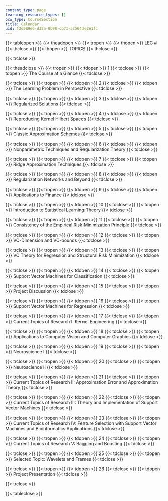 ```yaml
---
content_type: page
learning_resource_types: []
ocw_type: CourseSection
title: Calendar
uid: f2d089e6-d33a-0b98-cb71-5c564de2e1fc
---
```


{{< tableopen >}}
{{< theadopen >}}
{{< tropen >}}
{{< thopen >}}
LEC #
{{< thclose >}}
{{< thopen >}}
TOPICS
{{< thclose >}}

{{< trclose >}}

{{< theadclose >}}
{{< tropen >}}
{{< tdopen >}}
1
{{< tdclose >}}
{{< tdopen >}}
The Course at a Glance
{{< tdclose >}}

{{< trclose >}}
{{< tropen >}}
{{< tdopen >}}
2
{{< tdclose >}}
{{< tdopen >}}
The Learning Problem in Perspective
{{< tdclose >}}

{{< trclose >}}
{{< tropen >}}
{{< tdopen >}}
3
{{< tdclose >}}
{{< tdopen >}}
Regularized Solutions
{{< tdclose >}}

{{< trclose >}}
{{< tropen >}}
{{< tdopen >}}
4
{{< tdclose >}}
{{< tdopen >}}
Reproducing Kernel Hilbert Spaces
{{< tdclose >}}

{{< trclose >}}
{{< tropen >}}
{{< tdopen >}}
5
{{< tdclose >}}
{{< tdopen >}}
Classic Approximation Schemes
{{< tdclose >}}

{{< trclose >}}
{{< tropen >}}
{{< tdopen >}}
6
{{< tdclose >}}
{{< tdopen >}}
Nonparametric Techniques and Regularization Theory
{{< tdclose >}}

{{< trclose >}}
{{< tropen >}}
{{< tdopen >}}
7
{{< tdclose >}}
{{< tdopen >}}
Ridge Approximation Techniques
{{< tdclose >}}

{{< trclose >}}
{{< tropen >}}
{{< tdopen >}}
8
{{< tdclose >}}
{{< tdopen >}}
Regularization Networks and Beyond
{{< tdclose >}}

{{< trclose >}}
{{< tropen >}}
{{< tdopen >}}
9
{{< tdclose >}}
{{< tdopen >}}
Applications to Finance
{{< tdclose >}}

{{< trclose >}}
{{< tropen >}}
{{< tdopen >}}
10
{{< tdclose >}}
{{< tdopen >}}
Introduction to Statistical Learning Theory
{{< tdclose >}}

{{< trclose >}}
{{< tropen >}}
{{< tdopen >}}
11
{{< tdclose >}}
{{< tdopen >}}
Consistency of the Empirical Risk Minimization Principle
{{< tdclose >}}

{{< trclose >}}
{{< tropen >}}
{{< tdopen >}}
12
{{< tdclose >}}
{{< tdopen >}}
VC-Dimension and VC-bounds
{{< tdclose >}}

{{< trclose >}}
{{< tropen >}}
{{< tdopen >}}
13
{{< tdclose >}}
{{< tdopen >}}
VC Theory for Regression and Structural Risk Minimization
{{< tdclose >}}

{{< trclose >}}
{{< tropen >}}
{{< tdopen >}}
14
{{< tdclose >}}
{{< tdopen >}}
Support Vector Machines for Classification
{{< tdclose >}}

{{< trclose >}}
{{< tropen >}}
{{< tdopen >}}
15
{{< tdclose >}}
{{< tdopen >}}
Project Discussion
{{< tdclose >}}

{{< trclose >}}
{{< tropen >}}
{{< tdopen >}}
16
{{< tdclose >}}
{{< tdopen >}}
Support Vector Machines for Regression
{{< tdclose >}}

{{< trclose >}}
{{< tropen >}}
{{< tdopen >}}
17
{{< tdclose >}}
{{< tdopen >}}
Current Topics of Research I: Kernel Engineering
{{< tdclose >}}

{{< trclose >}}
{{< tropen >}}
{{< tdopen >}}
18
{{< tdclose >}}
{{< tdopen >}}
Applications to Computer Vision and Computer Graphics
{{< tdclose >}}

{{< trclose >}}
{{< tropen >}}
{{< tdopen >}}
19
{{< tdclose >}}
{{< tdopen >}}
Neuroscience I
{{< tdclose >}}

{{< trclose >}}
{{< tropen >}}
{{< tdopen >}}
20
{{< tdclose >}}
{{< tdopen >}}
Neuroscience II
{{< tdclose >}}

{{< trclose >}}
{{< tropen >}}
{{< tdopen >}}
21
{{< tdclose >}}
{{< tdopen >}}
Current Topics of Research II: Approximation Error and Approximation Theory
{{< tdclose >}}

{{< trclose >}}
{{< tropen >}}
{{< tdopen >}}
22
{{< tdclose >}}
{{< tdopen >}}
Current Topics of Research III: Theory and Implementation of Support Vector Machines
{{< tdclose >}}

{{< trclose >}}
{{< tropen >}}
{{< tdopen >}}
23
{{< tdclose >}}
{{< tdopen >}}
Current Topics of Research IV: Feature Selection with Support Vector Machines and Bioinformatics Applications
{{< tdclose >}}

{{< trclose >}}
{{< tropen >}}
{{< tdopen >}}
24
{{< tdclose >}}
{{< tdopen >}}
Current Topics of Research V: Bagging and Boosting
{{< tdclose >}}

{{< trclose >}}
{{< tropen >}}
{{< tdopen >}}
25
{{< tdclose >}}
{{< tdopen >}}
Selected Topic: Wavelets and Frames
{{< tdclose >}}

{{< trclose >}}
{{< tropen >}}
{{< tdopen >}}
26
{{< tdclose >}}
{{< tdopen >}}
Project Presentation
{{< tdclose >}}

{{< trclose >}}

{{< tableclose >}}